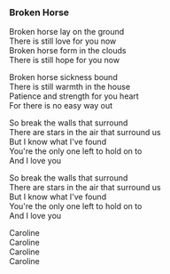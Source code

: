 ### Broken Horse

Broken horse lay on the ground  
There is still love for you now  
Broken horse form in the clouds  
There is still hope for you now

Broken horse sickness bound  
There is still warmth in the house  
Patience and strength for you heart  
For there is no easy way out

So break the walls that surround  
There are stars in the air that surround us  
But I know what I've found  
You're the only one left to hold on to  
And I love you

So break the walls that surround  
There are stars in the air that surround us  
But I know what I've found  
You're the only one left to hold on to  
And I love you

Caroline  
Caroline  
Caroline  
Caroline
